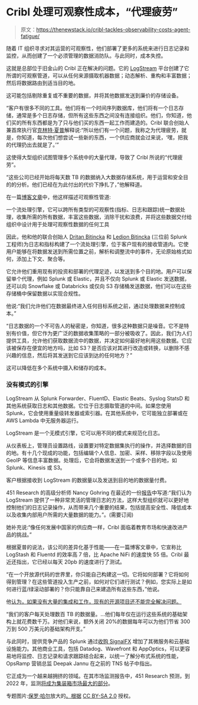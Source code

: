 # Cribl 处理可观察性成本，“代理疲劳”

> 原文：<https://thenewstack.io/cribl-tackles-observability-costs-agent-fatigue/>

随着 IT 组织寻求对其运营的可观察性，他们部署了更多的系统来进行日志记录和监控，从而创建了一个必须管理的数据消防队。与此同时，成本失控。

这就是总部位于旧金山的 Cribl 正在解决的问题。它的 [LogStream](https://cribl.io/blog/announcing-cribl-logstream-2-1-sso-event-schema-validation-and-a-lot-more/) 平台创建了它所谓的可观察管道，可以从任何来源摄取机器数据；动态解析、重构和丰富数据；然后将数据路由到适当目的地。

这可能包括剔除重复或不重要的数据，并将其他数据发送到廉价的存储设备。

“客户有很多不同的工具。他们将有一个时间序列数据库，他们将有一个日志存储，通常是多个日志存储，但所有这些东西之间没有连接组织。他们，你知道，他们买的所有东西都是为了只与他们买的东西一起工作而建造的。Cribl 联合创始人兼首席执行官[克林特·夏普](https://www.linkedin.com/in/clintsharp/)解释说:“所以他们有一个问题，我称之为代理疲劳，就是，你知道，每次他们想尝试一些新的东西，一个供应商就会过来说，‘嘿，把我的代理扔出去就是了。’”

这使得大型组织试图管理多个系统中的大量代理，导致了 Cribl 所说的“代理疲劳”。

“这些公司已经开始将每天数 TB 的数据纳入大数据存储系统，用于运营和安全目的的分析。他们已经在为此付出的代价下挣扎了，”他解释道。

在一篇[博客文章](https://cribl.io/blog/the-observability-pipeline/)中，他这样描述可观察性管道:

一个流处理引擎，它可以跨所有类型的可观察性(指标、日志和跟踪)统一数据处理，收集所需的所有数据，丰富这些数据，消除干扰和浪费，并将这些数据交付给组织中设计用于处理可观察性数据的任何工具

因此，他和他的联合创始人 [Dritan Bitincka](https://twitter.com/DritanBitincka) 和 [Ledion Bitincka](https://twitter.com/ledbit?lang=en) (三位前 Splunk 工程师)为日志和指标构建了一个流处理引擎，位于客户现有的接收管道内。它使用户能够在将数据发送到所需位置之前，解析和调整流中的事件，无论原始格式如何，添加上下文、聚合等。

它允许他们重用现有的投资和部署的代理足迹，以发送到多个目的地。用户可以保留单个代理，例如 Splunk 或 Elastic，并且不仅向 Splunk 或 Elastic 发送数据，还可以向 Snowflake 或 Databricks 或仅向 S3 存储桶发送数据，他们可以在这些存储桶中保留数据以实现合规性。

他说:“我们允许他们在数据最终进入任何目标系统之前，通过处理数据来控制成本。”

“日志数据的一个不可告人的秘密是，你知道，很多这种数据只是噪音。它不是特别有价值，但它作为更广泛的数据收集策略的一部分被吸收了。因此，我们为人们提供工具，允许他们获取数据流中的数据，并决定如何最好地利用这些数据。它应该被保存在便宜的地方吗，比如 S3？是否应该对其进行改造或转换，以删除不感兴趣的信息，然后将其发送到它应该到达的任何地方？”

这可以降低在多个系统中摄入和储存的成本。

### 没有模式的引擎

LogStream 从 Splunk Forwarder、FluentD、Elastic Beats、Syslog StatsD 和其他系统获取日志和其他数据。它位于日志摄取管道的中间。如果您使用 Splunk，它会使用重量级转发器或索引器。在其他系统中，它可能独立部署或在 AWS Lambda 中无服务器运行。

LogStream 是一个无模式引擎，它可以用不同的模式来规范化日志。

从仪表板上，管理员设置路线，设置要对特定数据集执行的操作，并选择数据的目的地。有十几个现成的功能，包括编辑个人信息、加密、采样、移除字段以及使用 GeoIP 等信息丰富数据。处理后，它会将数据发送到一个或多个目的地，如 Splunk、Kinesis 或 S3。

客户根据接收到 LogStream 的数据量以及发送到目的地的数据量付费。

451 Research 的高级分析师 Nancy Gohring 在最近的一份[报告](https://451research.com/search?keyword=Cribl)中写道:“我们认为 LogStream 提供了一种非常灵活的管理日志的方法，这样大型组织就可以更好地控制他们的日志记录操作，从而带来几个重要的结果，包括提高安全性、降低成本以及收集内部用户所需的大量数据的能力。”。(需要订阅)

她补充说:“像任何发展中国家的供应商一样，Cribl 面临着教育市场和快速改进产品的挑战。”

根据夏普的说法，该公司的差异化基于性能——在一篇博客文章中，它宣称比 LogStash 和 Fluentd 的效率高 7 倍，比 Apache NiFi 的速度快 55 倍。Cribl 最近还指出，它已经以每天 20pb 的速度进行了测试。

“在一个开放源代码的世界里，你只能自己构建这一切。它将如何部署？它将如何得到管理？在这些管道投入生产之前，如何对它们进行测试？例如，您实际上是如何进行蓝/绿滚动部署的？你只能靠自己来建造所有这些东西，”他说。

他[认为，如果没有大量的集成和工作，现有的开源项目还不能完全解决问题。](https://cribl.io/blog/building-an-observability-pipeline-on-top-of-open-source-apache-nifi-logstash-or-fluentd-a-journey/)

“我们的客户每天处理数百 TB 的数据量。…他们每年仅在运行这些系统的基础架构上就花费数千万。对他们来说，额外关闭 20%的数据每年可以为他们节省 300 万到 500 万美元的基础架构开支。”

与此同时，提供竞争产品的 Splunk 通过[收购 SignalFX](https://thenewstack.io/splunk-moves-into-microservices-monitoring-with-signalfx-acquisition/) 增加了其微服务和云基础设施能力。其他商业工具，包括 Datadog、Wavefront 和 AppOptics，可以更容易地将监控、日志记录和请求跟踪结合起来，以统一了解分布式系统的性能，OpsRamp 营销总监 Deepak Jannu 在之前的 TNS 帖子中指出。

它正成为一个越来越拥挤的领域。在其市场监测报告中，451 Research 预测，到 2022 年，监测[将成为集装箱市场最大的部分](https://twitter.com/ngohring/status/1177218598747725824?s=20)。

专题图片:[保罗·哈尔](https://www.flickr.com/photos/haahr/)放大的[。根据](https://www.flickr.com/photos/haahr/19687836610/in/photolist-vZKiUN-C2BnvK-7vRatk-2uR6a-7yzT34-HFx2j-79hvX1-rkUuaK-6swuFU-4zgA2-jZJrX-72MxS6-dpwoEq-z67gb-aeESG-cwZFky-cXz31Q-5hVy54-8XvfbC-6xru2C-EMvAx-pRwmWv-akyw9g-8Dz4nS-6AiEjj-8hawRk-cXz5Ws-akyvLn-cXyZiJ-4Pzi9-5JDJrd-7kQeR-naYC5-t6CEc1-5Vgzk2-hjCQjT-jZCzd-btCAxD-akyx7v-btCADk-7ZH2e9-T4cAYK-zcVDFP-7owwZi-7oAt1w-7owxjZ-P1Jxph-7erqEc-9Cybp-omtpRu) [CC BY-SA 2.0](https://creativecommons.org/licenses/by/2.0/) 授权。

<svg xmlns:xlink="http://www.w3.org/1999/xlink" viewBox="0 0 68 31" version="1.1"><title>Group</title> <desc>Created with Sketch.</desc></svg>